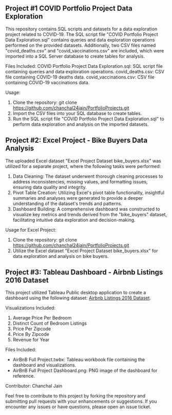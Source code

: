 Project #1 
COVID Portfolio Project Data Exploration
----------------------------------------------------
This repository contains SQL scripts and datasets for a data exploration project related to COVID-19. The SQL script file "COVID Portfolio Project Data Exploration.sql" contains queries and data exploration operations performed on the provided datasets. Additionally, two CSV files named "covid_deaths.csv" and "covid_vaccinations.csv" are included, which were imported into a SQL Server database to create tables for analysis.

Files Included:
COVID Portfolio Project Data Exploration.sql: SQL script file containing queries and data exploration operations.
covid_deaths.csv: CSV file containing COVID-19 deaths data.
covid_vaccinations.csv: CSV file containing COVID-19 vaccinations data.

Usage:
1. Clone the repository:
   git clone https://github.com/chanchal24jain/PortfolioProjects.git
2. Import the CSV files into your SQL database to create tables.
3. Run the SQL script file "COVID Portfolio Project Data Exploration.sql" to perform data exploration and analysis on the imported datasets.

Project #2: Excel Project - Bike Buyers Data Analysis
------------------------------------------------------
The uploaded Excel dataset "Excel Project Dataset bike_buyers.xlsx" was utilized for a separate project, where the following tasks were performed:

1. Data Cleaning: The dataset underwent thorough cleaning processes to address inconsistencies, missing values, and formatting issues, ensuring data quality and integrity.
2. Pivot Table Creation: Utilizing Excel's pivot table functionality, insightful summaries and analyses were generated to provide a deeper understanding of the dataset's trends and patterns.
3. Dashboard Building: A comprehensive dashboard was constructed to visualize key metrics and trends derived from the "bike_buyers" dataset, facilitating intuitive data exploration and decision-making.

Usage for Excel Project:
1. Clone the repository: git clone https://github.com/chanchal24jain/PortfolioProjects.git
2. Utilize the Excel dataset "Excel Project Dataset bike_buyers.xlsx" for data exploration and analysis on bike buyers.

Project #3: Tableau Dashboard - Airbnb Listings 2016 Dataset
------------------------------------------------------------
This project utilized Tableau Public desktop application to create a dashboard using the following dataset: [Airbnb Listings 2016 Dataset](https://www.kaggle.com/datasets/alexanderfreberg/airbnb-listings-2016-dataset).

Visualizations Included:
1. Average Price Per Bedroom
2. Distinct Count of Bedroom Listings
3. Price Per Zipcode
4. Price By Zipcode
5. Revenue for Year

Files Included:
- AirBnB Full Project.twbx: Tableau workbook file containing the dashboard and visualizations.
- AirBnB Full Project Dashboard.png: PNG image of the dashboard for reference.

Contributor:
Chanchal Jain

Feel free to contribute to this project by forking the repository and submitting pull requests with your enhancements or suggestions. If you encounter any issues or have questions, please open an issue ticket.
